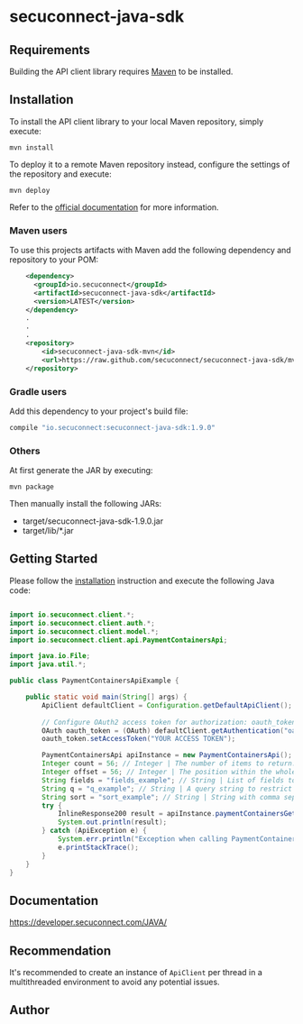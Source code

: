 # secuconnect-java-sdk

## Requirements

Building the API client library requires [Maven](https://maven.apache.org/) to be installed.

## Installation

To install the API client library to your local Maven repository, simply execute:

```shell
mvn install
```

To deploy it to a remote Maven repository instead, configure the settings of the repository and execute:

```shell
mvn deploy
```

Refer to the [official documentation](https://maven.apache.org/plugins/maven-deploy-plugin/usage.html) for more information.

### Maven users

To use this projects artifacts with Maven add the following dependency and repository to your POM:

``` xml
    <dependency>
      <groupId>io.secuconnect</groupId>
      <artifactId>secuconnect-java-sdk</artifactId>
      <version>LATEST</version>
    </dependency>
    .
    .
    .
    <repository>
        <id>secuconnect-java-sdk-mvn</id>
        <url>https://raw.github.com/secuconnect/secuconnect-java-sdk/mvn-repo/</url>
    </repository>
```

### Gradle users

Add this dependency to your project's build file:

```groovy
compile "io.secuconnect:secuconnect-java-sdk:1.9.0"
```

### Others

At first generate the JAR by executing:

    mvn package

Then manually install the following JARs:

* target/secuconnect-java-sdk-1.9.0.jar
* target/lib/*.jar

## Getting Started

Please follow the [installation](#installation) instruction and execute the following Java code:

```java

import io.secuconnect.client.*;
import io.secuconnect.client.auth.*;
import io.secuconnect.client.model.*;
import io.secuconnect.client.api.PaymentContainersApi;

import java.io.File;
import java.util.*;

public class PaymentContainersApiExample {

    public static void main(String[] args) {
        ApiClient defaultClient = Configuration.getDefaultApiClient();
        
        // Configure OAuth2 access token for authorization: oauth_token
        OAuth oauth_token = (OAuth) defaultClient.getAuthentication("oauth_token");
        oauth_token.setAccessToken("YOUR ACCESS TOKEN");

        PaymentContainersApi apiInstance = new PaymentContainersApi();
        Integer count = 56; // Integer | The number of items to return.
        Integer offset = 56; // Integer | The position within the whole result set to start returning items (First element is at 0).
        String fields = "fields_example"; // String | List of fields to include in the result. Nested properties can be accessed with this notation: prop1.prop2  Example: prop3,prop1.prop2
        String q = "q_example"; // String | A query string to restrict the returned items to given conditions. The query string must consist of any combination of single expressions in the form property:condition.  *                      A condition may contain:  *                          - wildcard \"*\" for any number of characters  *                          - wildcard \"?\" for one character  *                          - ranges in the form [value TO value]  *  *                     Single expressions may combined by 'AND', 'OR', 'NOT' operators and parenthesis '(', ')' for grouping.  *                     Property names can be nested like \"prop1.prop2\".  *                     Example: (NOT customer.name:meier*) AND (customer.age:[30 TO 40] OR customer.age:[50 TO 60])                           *                      
        String sort = "sort_example"; // String | String with comma separated pairs of field:order (e.g. contact.surname:asc,contact.comapnyname:desc). Result set will be sorted by included fields, in ascending 'asc', or descending 'dsc' order.
        try {
            InlineResponse200 result = apiInstance.paymentContainersGet(count, offset, fields, q, sort);
            System.out.println(result);
        } catch (ApiException e) {
            System.err.println("Exception when calling PaymentContainersApi#paymentContainersGet");
            e.printStackTrace();
        }
    }
}

```


## Documentation

https://developer.secuconnect.com/JAVA/

## Recommendation

It's recommended to create an instance of `ApiClient` per thread in a multithreaded environment to avoid any potential issues.

## Author



